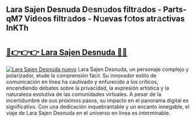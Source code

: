 ## Lara Sajen Desnuda D𝚎sn𝚞dos filtr𝚊dos - Parts-qM7 Vid𝚎os filtr𝚊dos - N𝚞evas f𝚘tos atr𝚊ctivas InKTh

# <h2><a href="http://mb71u2e.tromn.icu/?c=Lara+Sajen+Desnuda">🔗👉👉👉 Lara Sajen Desnuda 🔗🔗</a></h2>

[![Lara Sajen Desnuda nuevo](https://i.imgur.com/pEAQMta.gif)](http://mb71u2e.tromn.icu/?c=Lara+Sajen+Desnuda)
Lara Sajen Desnuda, un personaje complejo y polarizador, elude la comprensión fácil. Su innovador estilo de comunicación en línea ha cautivado y enfurecido a los críticos, encendiendo debates sobre la privacidad, la expresión artística y la naturaleza evolutiva de las comunidades virtuales. A pesar de la incertidumbre de sus próximos pasos, su impacto en el panorama digital es significativo. Con una dedicación inquebrantable y un encanto innegable, el viaje de Lara Sajen Desnuda en el universo en línea es interminable.
